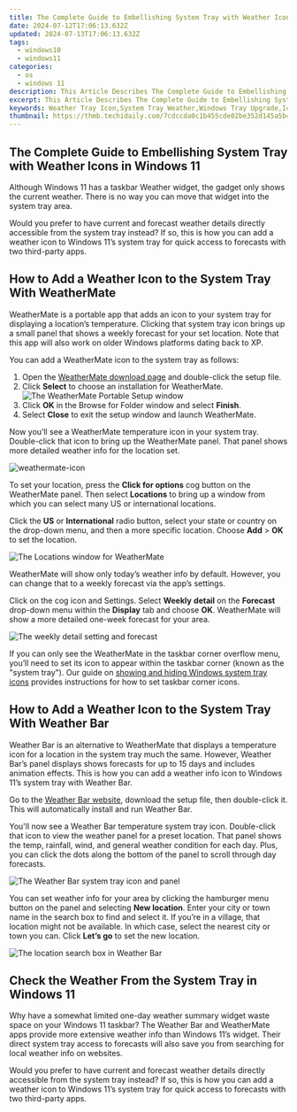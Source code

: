 ```yaml
---
title: The Complete Guide to Embellishing System Tray with Weather Icons in Windows 11
date: 2024-07-12T17:06:13.632Z
updated: 2024-07-13T17:06:13.632Z
tags:
  - windows10
  - windows11
categories:
  - os
  - windows 11
description: This Article Describes The Complete Guide to Embellishing System Tray with Weather Icons in Windows 11
excerpt: This Article Describes The Complete Guide to Embellishing System Tray with Weather Icons in Windows 11
keywords: Weather Tray Icon,System Tray Weather,Windows Tray Upgrade,Icons on Windows 11,Customize Windows Tray,Weather Symbols for PC,Embellishing Window Tray
thumbnail: https://thmb.techidaily.com/7cdccda0c1b455cde02be352d145a5b4b55f977ca27570cd9c8cff441c6409c8.jpg
---
```


## The Complete Guide to Embellishing System Tray with Weather Icons in Windows 11

 Although Windows 11 has a taskbar Weather widget, the gadget only shows the current weather. There is no way you can move that widget into the system tray area.

 Would you prefer to have current and forecast weather details directly accessible from the system tray instead? If so, this is how you can add a weather icon to Windows 11’s system tray for quick access to forecasts with two third-party apps.

## How to Add a Weather Icon to the System Tray With WeatherMate

 WeatherMate is a portable app that adds an icon to your system tray for displaying a location’s temperature. Clicking that system tray icon brings up a small panel that shows a weekly forecast for your set location. Note that this app will also work on older Windows platforms dating back to XP.

 You can add a WeatherMate icon to the system tray as follows:

1. Open the [WeatherMate download page](http://ravib.com/wm/download.htm) and double-click the setup file.
2. Click **Select** to choose an installation for WeatherMate.  
![The WeatherMate Portable Setup window](https://static1.makeuseofimages.com/wordpress/wp-content/uploads/2023/08/weathermate-window.jpg)
3. Click **OK** in the Browse for Folder window and select **Finish**.
4. Select **Close** to exit the setup window and launch WeatherMate.

 Now you’ll see a WeatherMate temperature icon in your system tray. Double-click that icon to bring up the WeatherMate panel. That panel shows more detailed weather info for the location set.

![weathermate-icon](https://static1.makeuseofimages.com/wordpress/wp-content/uploads/2023/08/weathermate-icon.jpg)

 To set your location, press the **Click for options** cog button on the WeatherMate panel. Then select **Locations** to bring up a window from which you can select many US or international locations.

 Click the **US** or **International** radio button, select your state or country on the drop-down menu, and then a more specific location. Choose **Add** \> **OK** to set the location.

![The Locations window for WeatherMate](https://static1.makeuseofimages.com/wordpress/wp-content/uploads/2023/08/locations-window.jpg)

 WeatherMate will show only today’s weather info by default. However, you can change that to a weekly forecast via the app’s settings.

 Click on the cog icon and Settings. Select **Weekly** **detail** on the **Forecast** drop-down menu within the **Display** tab and choose **OK**. WeatherMate will show a more detailed one-week forecast for your area.

![The weekly detail setting and forecast](https://static1.makeuseofimages.com/wordpress/wp-content/uploads/2023/08/detailed-weathermate-forecast.jpg)

 If you can only see the WeatherMate in the taskbar corner overflow menu, you’ll need to set its icon to appear within the taskbar corner (known as the "system tray"). Our guide on [showing and hiding Windows system tray icons](https://www.makeuseof.com/system-tray-icons-windows-11/#:~:text=In%20Taskbar%20settings%2C%20scroll%20down,set%20the%20toggle%20to%20Off.) provides instructions for how to set taskbar corner icons.

## How to Add a Weather Icon to the System Tray With Weather Bar

 Weather Bar is an alternative to WeatherMate that displays a temperature icon for a location in the system tray much the same. However, Weather Bar’s panel displays shows forecasts for up to 15 days and includes animation effects. This is how you can add a weather info icon to Windows 11’s system tray with Weather Bar.

 Go to the [Weather Bar website](https://weatherbarapp.com/), download the setup file, then double-click it. This will automatically install and run Weather Bar.

 You'll now see a Weather Bar temperature system tray icon. Double-click that icon to view the weather panel for a preset location. That panel shows the temp, rainfall, wind, and general weather condition for each day. Plus, you can click the dots along the bottom of the panel to scroll through day forecasts.

![The Weather Bar system tray icon and panel](https://static1.makeuseofimages.com/wordpress/wp-content/uploads/2023/08/weatherbar-system-tray-icon.jpg)

 You can set weather info for your area by clicking the hamburger menu button on the panel and selecting **New location**. Enter your city or town name in the search box to find and select it. If you’re in a village, that location might not be available. In which case, select the nearest city or town you can. Click **Let’s go** to set the new location.

![The location search box in Weather Bar](https://static1.makeuseofimages.com/wordpress/wp-content/uploads/2023/08/location-settings.jpg)

## Check the Weather From the System Tray in Windows 11

 Why have a somewhat limited one-day weather summary widget waste space on your Windows 11 taskbar? The Weather Bar and WeatherMate apps provide more extensive weather info than Windows 11’s widget. Their direct system tray access to forecasts will also save you from searching for local weather info on websites.

 Would you prefer to have current and forecast weather details directly accessible from the system tray instead? If so, this is how you can add a weather icon to Windows 11’s system tray for quick access to forecasts with two third-party apps.



<ins class="adsbygoogle"
      style="display:block"
      data-ad-client="ca-pub-7571918770474297"
      data-ad-slot="8358498916"
      data-ad-format="auto"
      data-full-width-responsive="true"></ins>

